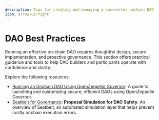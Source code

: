 ```yaml
---
description: Tips for creating and managing a successful onchain DAO
icon: arrow-up-right
---
```


# DAO Best Practices

Running an effective on-chain DAO requires thoughtful design, secure implementation, and proactive governance. This section offers practical guidance and tools to help DAO builders and participants operate with confidence and clarity.

Explore the following resources:

* [Running an Onchain DAO Using OpenZeppelin Governor](running-an-onchain-dao-using-openzeppelin-governor.md): A guide to launching and customizing secure, efficient DAOs using OpenZeppelin Governor.
* [Seatbelt for Governance](seatbelt-for-governance.md): **Proposal Simulation for DAO Safety**: An overview of Seatbelt, an automated simulation layer that helps prevent costly onchain execution errors.

